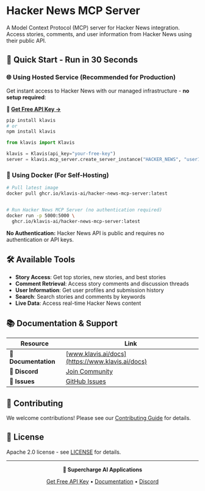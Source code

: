 # Hacker News MCP Server

A Model Context Protocol (MCP) server for Hacker News integration. Access stories, comments, and user information from Hacker News using their public API.

## 🚀 Quick Start - Run in 30 Seconds

### 🌐 Using Hosted Service (Recommended for Production)

Get instant access to Hacker News with our managed infrastructure - **no setup required**:

**🔗 [Get Free API Key →](https://www.klavis.ai/home/api-keys)**

```bash
pip install klavis
# or
npm install klavis
```

```python
from klavis import Klavis

klavis = Klavis(api_key="your-free-key")
server = klavis.mcp_server.create_server_instance("HACKER_NEWS", "user123")
```

### 🐳 Using Docker (For Self-Hosting)

```bash
# Pull latest image
docker pull ghcr.io/klavis-ai/hacker-news-mcp-server:latest


# Run Hacker News MCP Server (no authentication required)
docker run -p 5000:5000 \
  ghcr.io/klavis-ai/hacker-news-mcp-server:latest
```

**No Authentication:** Hacker News API is public and requires no authentication or API keys.

## 🛠️ Available Tools

- **Story Access**: Get top stories, new stories, and best stories
- **Comment Retrieval**: Access story comments and discussion threads
- **User Information**: Get user profiles and submission history
- **Search**: Search stories and comments by keywords
- **Live Data**: Access real-time Hacker News content

## 📚 Documentation & Support

| Resource | Link |
|----------|------|
| **📖 Documentation** | [www.klavis.ai/docs](https://www.klavis.ai/docs) |
| **💬 Discord** | [Join Community](https://discord.gg/p7TuTEcssn) |
| **🐛 Issues** | [GitHub Issues](https://github.com/klavis-ai/klavis/issues) |

## 🤝 Contributing

We welcome contributions! Please see our [Contributing Guide](../../CONTRIBUTING.md) for details.

## 📜 License

Apache 2.0 license - see [LICENSE](../../LICENSE) for details.

---

<div align="center">
  <p><strong>🚀 Supercharge AI Applications </strong></p>
  <p>
    <a href="https://www.klavis.ai">Get Free API Key</a> •
    <a href="https://www.klavis.ai/docs">Documentation</a> •
    <a href="https://discord.gg/p7TuTEcssn">Discord</a>
  </p>
</div>
